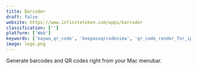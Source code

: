 ```yaml
---
title: Barcoder
draft: false 
website: https://www.infinitetoken.com/apps/barcoder
classification: ['']
platform: ['Web']
keywords: ['kaywa_qr_code', 'keepassqrcodeview', 'qr_code_render_for_ipfs', 'qtqr', 'screentray']
image: logo.png
---
```

Generate barcodes and QR codes right from your Mac menubar.